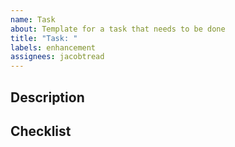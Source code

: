 ```yaml
---
name: Task
about: Template for a task that needs to be done
title: "Task: "
labels: enhancement
assignees: jacobtread
---
```


## Description

## Checklist
